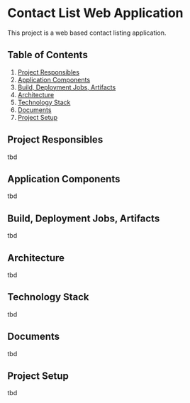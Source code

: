 # Contact List Web Application

This project is a web based contact listing application. 

## Table of Contents

1. [Project Responsibles](#project-responsibles)
2. [Application Components](#application-components)
3. [Build, Deployment Jobs, Artifacts](#build-deployment-jobs-artifacts)
4. [Architecture](#architecture)
5. [Technology Stack](#technology-stack)
6. [Documents](#documents)
7. [Project Setup](#project-setup)

## <a name="project-responsibles"></a>Project Responsibles

tbd

## <a name="application-components"></a>Application Components

tbd

## <a name="build-deployment-jobs-artifacts"></a>Build, Deployment Jobs, Artifacts

tbd
## <a name="architecture"></a>Architecture

tbd

## <a name="technology-stack"></a>Technology Stack

tbd

## <a name="documents"></a>Documents

tbd

## <a name="project-setup"></a>Project Setup

tbd
